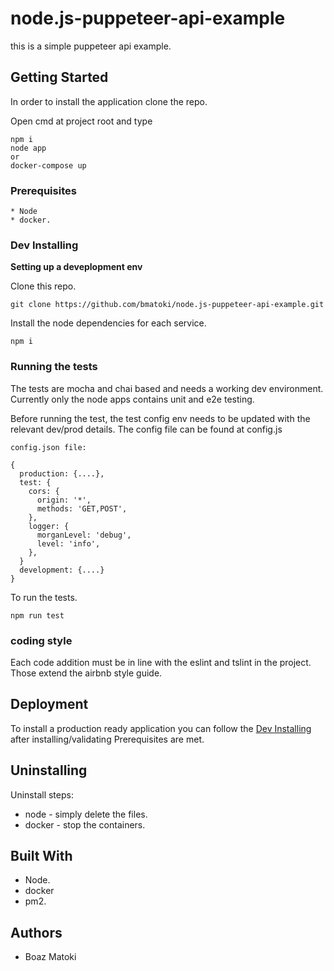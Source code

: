 # node.js-puppeteer-api-example
this is a simple puppeteer api example.


## Getting Started

In order to install the application clone the repo.

Open cmd at project root and type
```
npm i
node app
or
docker-compose up

```


### Prerequisites

```
* Node
* docker.

```

### Dev Installing

**Setting up a deveplopment env**

Clone this repo.
```
git clone https://github.com/bmatoki/node.js-puppeteer-api-example.git
```

Install the node dependencies for each service.

```
npm i 

```


### Running the tests

The tests are mocha and chai based and needs a working dev environment.
Currently only the node apps contains unit and e2e testing.

Before running the test, the test config env needs to be updated with the relevant dev/prod details.
The config file can be found at config.js

```
config.json file:

{
  production: {....},
  test: {
    cors: {
      origin: '*',
      methods: 'GET,POST',
    },
    logger: {
      morganLevel: 'debug',
      level: 'info',
    },
  }
  development: {....}
}

```
To run the tests.

```
npm run test

```



### coding style 

Each code addition must be in line with the eslint and tslint in the project.
Those extend the airbnb style guide.

## Deployment

To install a production ready application you can follow the [Dev Installing](#dev-installing) after installing/validating Prerequisites are met.

## Uninstalling

Uninstall steps:
 * node - simply delete the files.
 * docker - stop the containers.


## Built With

* Node.
* docker
* pm2.


## Authors

* Boaz Matoki
